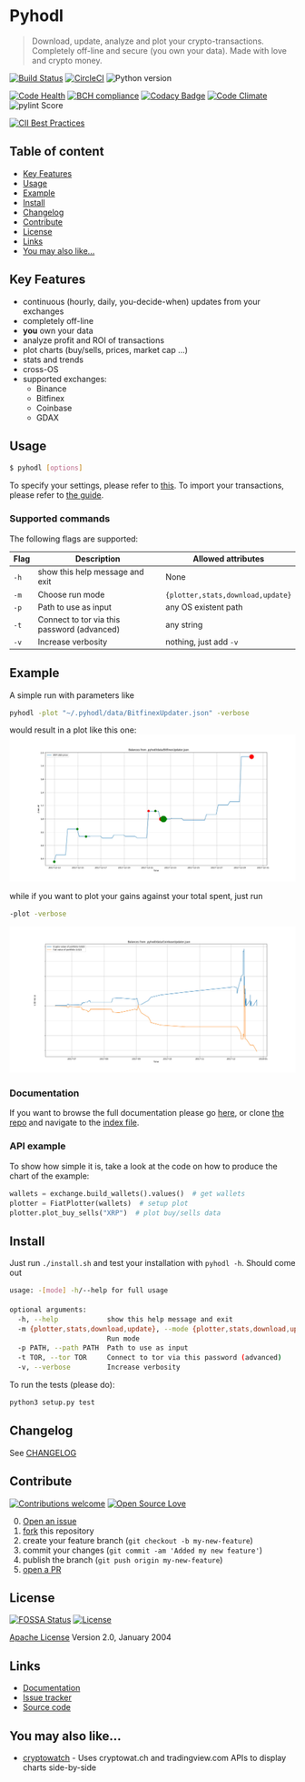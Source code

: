 # Pyhodl

> Download, update, analyze and plot your crypto-transactions. Completely off-line and secure (you own your data). Made with love and crypto money.

[![Build Status](https://travis-ci.org/sirfoga/pyhodl.svg?branch=master)](https://travis-ci.org/sirfoga/pyhodl) [![CircleCI](https://circleci.com/gh/sirfoga/pyhodl.png)](https://circleci.com/gh/sirfoga/pyhodl) ![Python version](https://img.shields.io/badge/Python-3.5-blue.svg) 

[![Code Health](https://landscape.io/github/sirfoga/pyhodl/master/landscape.svg?style=flat)](https://landscape.io/github/sirfoga/pyhodl/master) 
[![BCH compliance](https://bettercodehub.com/edge/badge/sirfoga/pyhodl?branch=master)](https://bettercodehub.com/) [![Codacy Badge](https://api.codacy.com/project/badge/Grade/1eff18395a134c9aa2d829fcb1f124bf)](https://www.codacy.com/app/sirfoga/pyhodl?utm_source=github.com&amp;utm_medium=referral&amp;utm_content=sirfoga/pyhodl&amp;utm_campaign=Badge_Grade) [![Code Climate](https://lima.codeclimate.com/github/sirfoga/pyhodl/badges/gpa.svg)](https://codeclimate.com/github/sirfoga/pyhodl) ![pylint Score](https://mperlet.de/pybadge/badges/9.88.svg)

[![CII Best Practices](https://bestpractices.coreinfrastructure.org/projects/1544/badge)](https://bestpractices.coreinfrastructure.org/projects/1544)

## Table of content

- [Key Features](#key-features)
- [Usage](#usage)
- [Example](#example)
- [Install](#install)
- [Changelog](#changelog)
- [Contribute](#contribute)
- [License](#license)
- [Links](#links)
- [You may also like...](#you-may-also-like)

## Key Features

* continuous (hourly, daily, you-decide-when) updates from your exchanges
* completely off-line
* **you** own your data
* analyze profit and ROI of transactions
* plot charts (buy/sells, prices, market cap ...)
* stats and trends
* cross-OS
* supported exchanges:
    - Binance
    - Bitfinex
    - Coinbase
    - GDAX
    
## Usage

```bash
$ pyhodl [options]
```
To specify your settings, please refer to [this](WRITE_CONFIGS.md).
To import your transactions, please refer to [the guide](IMPORT_DATA.md).

### Supported commands

The following flags are supported:

| Flag | Description | Allowed attributes |
| --- | --- | --- |
| `-h` | show this help message and exit | None |
| `-m` | Choose run mode | `{plotter,stats,download,update}` |
| `-p` | Path to use as input | any OS existent path |
| `-t` | Connect to tor via this password (advanced) | any string |
| `-v` | Increase verbosity | nothing, just add `-v` |


## Example
A simple run with parameters like
```bash
pyhodl -plot "~/.pyhodl/data/BitfinexUpdater.json" -verbose
```
would result in a plot like this one:
![Example bitfinex](extra/buy_sells.jpg)

while if you want to plot your gains against your total spent, just run
```bash
-plot -verbose
```
![Example bitfinex](extra/crypto_fiat_balance.jpg)


### Documentation
If you want to browse the full documentation please go [here](https://sirfoga.github.io/pyhodl/), or clone [the repo](https://github.com/sirfoga/pyhodl) and navigate to the [index file](docs/index.html).


### API example
To show how simple it is, take a look at the code on how to produce the chart of the example:

```python
wallets = exchange.build_wallets().values()  # get wallets
plotter = FiatPlotter(wallets)  # setup plot
plotter.plot_buy_sells("XRP")  # plot buy/sells data
```


## Install
Just run `./install.sh` and test your installation with `pyhodl -h`. Should come out
```bash
usage: -[mode] -h/--help for full usage

optional arguments:
  -h, --help            show this help message and exit
  -m {plotter,stats,download,update}, --mode {plotter,stats,download,update}
                        Run mode
  -p PATH, --path PATH  Path to use as input
  -t TOR, --tor TOR     Connect to tor via this password (advanced)
  -v, --verbose         Increase verbosity
```
To run the tests (please do):
```bash
python3 setup.py test
```

## Changelog
See [CHANGELOG](https://github.com/sirfoga/pyhodl/blob/master/CHANGELOG.md)

## Contribute

[![Contributions welcome](https://img.shields.io/badge/contributions-welcome-brightgreen.svg?style=flat)](https://github.com/sirfoga/pyhodl/issues) [![Open Source Love](https://badges.frapsoft.com/os/v1/open-source.svg?v=103)](https://opensource.org/licenses/Apache-2.0)

0. [Open an issue](https://github.com/sirfoga/pyhodl/issues/new)
0. [fork](https://github.com/sirfoga/pyhodl/fork) this repository
0. create your feature branch (`git checkout -b my-new-feature`)
0. commit your changes (`git commit -am 'Added my new feature'`)
0. publish the branch (`git push origin my-new-feature`)
0. [open a PR](https://github.com/sirfoga/pyhodl/compare)

## License

[![FOSSA Status](https://app.fossa.io/api/projects/git%2Bhttps%3A%2F%2Fgithub.com%2Fsirfoga%2Fpyhodl.svg?type=shield)](https://app.fossa.io/projects/git%2Bhttps%3A%2F%2Fgithub.com%2Fsirfoga%2Fpyhodl?ref=badge_shield) [![License](https://img.shields.io/badge/License-Apache%202.0-blue.svg)](https://opensource.org/licenses/Apache-2.0)

[Apache License](http://www.apache.org/licenses/LICENSE-2.0) Version 2.0, January 2004

## Links

* [Documentation](https://sirfoga.github.io/pyhodl)
* [Issue tracker](https://github.com/sirfoga/pyhodl/issues)
* [Source code](https://github.com/sirfoga/pyhodl)

## You may also like...

- [cryptowatch](https://sirfoga.github.io/cryptowatch/) - Uses cryptowat.ch and tradingview.com APIs to display charts side-by-side
